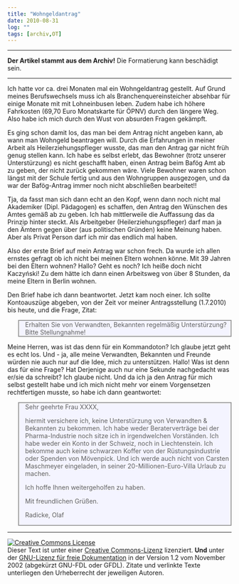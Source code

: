 ```yaml
---
title: "Wohngeldantrag"
date: 2010-08-31
log: ""
tags: [archiv,OT]
---
```

<hr><b>Der Artikel stammt aus dem Archiv!</b> Die Formatierung kann beschädigt sein.<hr>

Ich hatte vor ca. drei Monaten mal ein Wohngeldantrag gestellt. Auf Grund meines Berufswechsels muss ich als Branchenquereinsteicher  absehbar für einige Monate mit mit Lohneinbusen leben. Zudem habe ich höhere Fahrkosten (69,70 Euro Monatskarte für ÖPNV) durch den längere Weg. Also habe ich mich durch den Wust von absurden Fragen gekämpft. 

Es ging schon damit los, das man bei dem Antrag nicht angeben kann, ab wann man Wohngeld beantragen will. Durch die Erfahrungen in meiner Arbeit als Heilerziehungspfleger wusste, das man den Antrag gar nicht früh genug stellen kann. Ich habe es selbst erlebt, das Bewohner (trotz unserer Unterstürzung) es nicht geschafft haben, einen Antrag beim Bafög Amt ab zu geben, der nicht zurück gekommen wäre. Viele Bewohner waren schon längst mit der Schule fertig und aus den Wohngruppen ausgezogen, und da war der Bafög-Antrag immer noch nicht abschließen bearbeitet!!

Tja, da fasst man sich dann echt an den Kopf, wenn dann noch nicht mal Akademiker (Dipl. Pädagogen) es schaffen, den Antrag den Wünschen des Amtes gemäß ab zu geben. Ich hab mittlerweile die Auffassung das da Prinzip hinter steckt. Als Arbeitgeber (Heilerziehungspfleger) darf man ja den Ämtern  gegen über (aus politischen Gründen) keine Meinung haben. Aber als Privat Person darf ich mir das endlich mal haben. 

Also der erste Brief auf mein Antrag war schon frech. Da wurde ich allen ernstes gefragt ob ich nicht bei meinen Eltern wohnen könne. Mit 39 Jahren bei den Eltern wohnen? Hallo? Geht es noch? Ich heiße doch nicht Kaczyński! Zu dem hätte ich dann einen Arbeitsweg von über 8 Stunden, da meine Eltern in Berlin wohnen. 

Den Brief habe ich dann beantwortet. Jetzt kam noch einer. Ich sollte Kontoauszüge abgeben, von der Zeit vor meiner Antragsstellung (1.7.2010) bis heute, und die Frage, Zitat:

<blockquote width=80%; style="background:#f4f4ff; border: 2px solid #999; border-right-width: 2px">
Erhalten Sie von Verwandten, Bekannten regelmäßig Unterstürzung? Bitte Stellungnahme!
</blockquote>

Meine Herren, was ist das denn für ein Kommandoton? Ich glaube jetzt geht es echt los. Und - ja, alle meine Verwandten, Bekannten und Freunde würden nie auch nur auf die Idee, mich zu unterstützen. Hallo! Was ist denn das für eine Frage? Hat Derjenige auch nur eine Sekunde nachgedacht was er/sie da schreibt? Ich glaube nicht. Und da ich ja den Antrag für mich selbst gestellt habe und ich mich nicht mehr vor einem Vorgensetzen rechtfertigen musste, so habe ich dann geantwortet:

<blockquote width=80%; style="background:#f4f4ff; border: 2px solid #999; border-right-width: 2px">
Sehr geehrte Frau XXXX,

hiermit versichere ich, keine Unterstürzung von Verwandten & Bekannten zu bekommen. Ich habe weder Beraterverträge  bei der Pharma-Industrie noch sitze ich in irgendwelchen Vorständen.  Ich habe weder ein Konto in der Schweiz, noch in Liechtenstein. Ich bekomme auch keine schwarzen Koffer von der Rüstungsindustrie oder Spenden von Mövenpick. Und ich werde auch nicht von Carsten Maschmeyer eingeladen, in seiner 20-Millionen-Euro-Villa Urlaub zu machen.

Ich hoffe Ihnen weitergeholfen zu haben.

Mit freundlichen Grüßen. 

Radicke, Olaf

</blockquote>


<hr />
<a rel="license" href="http://creativecommons.org/licenses/by-sa/3.0/de/"><img alt="Creative Commons License" style="border-width: 0pt;" src="http://i.creativecommons.org/l/by-sa/3.0/de/88x31.png" /></a><br />
Dieser <span xmlns:dc="http://purl.org/dc/elements/1.1/" href="http://purl.org/dc/dcmitype/Text" rel="dc:type">Text</span> ist unter einer <a rel="license" href="http://creativecommons.org/licenses/by-sa/3.0/de/">Creative Commons-Lizenz</a> lizenziert. <b>Und</b> unter der <a href="http://de.wikipedia.org/wiki/GFDL">GNU-Lizenz f&uuml;r freie Dokumentation</a> in der Version 1.2 vom November 2002 (abgek&uuml;rzt GNU-FDL oder GFDL). Zitate und verlinkte Texte unterliegen den Urheberrecht der jeweiligen Autoren.
 

